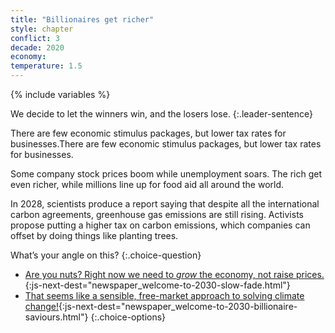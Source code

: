 ```yaml
---
title: "Billionaires get richer"
style: chapter
conflict: 3
decade: 2020
economy: 
temperature: 1.5
---
```


{% include variables %}


We decide to let the winners win, and the losers lose.
{:.leader-sentence}

There are few economic stimulus packages, but lower tax rates for businesses.There are few economic stimulus packages, but lower tax rates for businesses.

Some company stock prices boom while unemployment soars. The rich get even richer, while millions line up for food aid all around the world.

In 2028, scientists produce a report saying that despite all the international carbon agreements, greenhouse gas emissions are still rising. Activists propose putting a higher tax on carbon emissions, which companies can offset by doing things like planting trees.

What’s your angle on this?
{:.choice-question}

- [Are you nuts? Right now we need to *grow* the economy, not raise prices.](part-page_2030.html){:js-next-dest="newspaper_welcome-to-2030-slow-fade.html"}
- [That seems like a sensible, free-market approach to solving climate change!](part-page_2030.html){:js-next-dest="newspaper_welcome-to-2030-billionaire-saviours.html"}
{:.choice-options}
